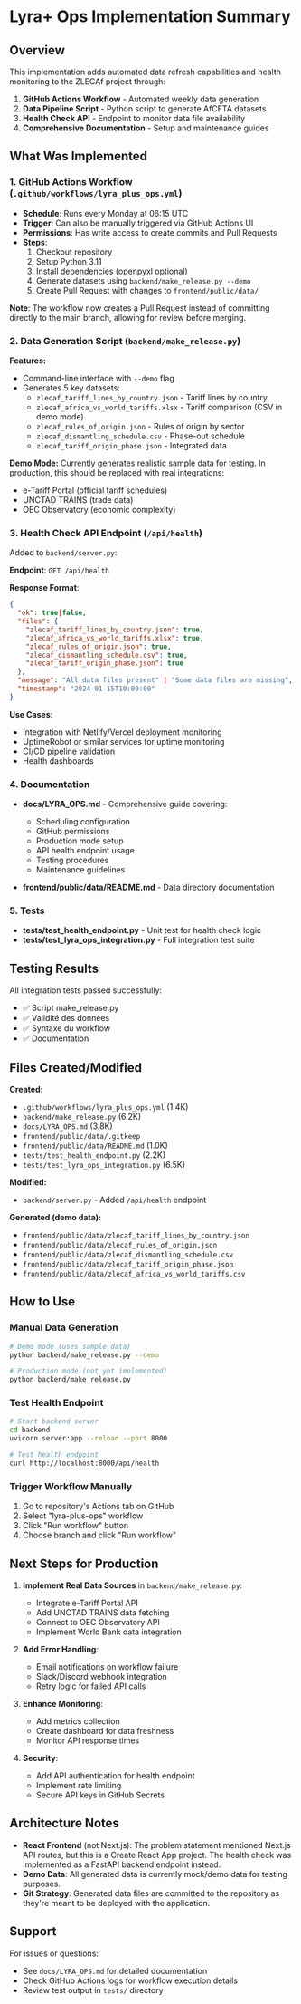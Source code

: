 # Lyra+ Ops Implementation Summary

## Overview

This implementation adds automated data refresh capabilities and health monitoring to the ZLECAf project through:

1. **GitHub Actions Workflow** - Automated weekly data generation
2. **Data Pipeline Script** - Python script to generate AfCFTA datasets
3. **Health Check API** - Endpoint to monitor data file availability
4. **Comprehensive Documentation** - Setup and maintenance guides

## What Was Implemented

### 1. GitHub Actions Workflow (`.github/workflows/lyra_plus_ops.yml`)

- **Schedule**: Runs every Monday at 06:15 UTC
- **Trigger**: Can also be manually triggered via GitHub Actions UI
- **Permissions**: Has write access to create commits and Pull Requests
- **Steps**:
  1. Checkout repository
  2. Setup Python 3.11
  3. Install dependencies (openpyxl optional)
  4. Generate datasets using `backend/make_release.py --demo`
  5. Create Pull Request with changes to `frontend/public/data/`

**Note**: The workflow now creates a Pull Request instead of committing directly to the main branch, allowing for review before merging.

### 2. Data Generation Script (`backend/make_release.py`)

**Features:**
- Command-line interface with `--demo` flag
- Generates 5 key datasets:
  - `zlecaf_tariff_lines_by_country.json` - Tariff lines by country
  - `zlecaf_africa_vs_world_tariffs.xlsx` - Tariff comparison (CSV in demo mode)
  - `zlecaf_rules_of_origin.json` - Rules of origin by sector
  - `zlecaf_dismantling_schedule.csv` - Phase-out schedule
  - `zlecaf_tariff_origin_phase.json` - Integrated data

**Demo Mode:**
Currently generates realistic sample data for testing. In production, this should be replaced with real integrations:
- e-Tariff Portal (official tariff schedules)
- UNCTAD TRAINS (trade data)
- OEC Observatory (economic complexity)

### 3. Health Check API Endpoint (`/api/health`)

Added to `backend/server.py`:

**Endpoint**: `GET /api/health`

**Response Format**:
```json
{
  "ok": true|false,
  "files": {
    "zlecaf_tariff_lines_by_country.json": true,
    "zlecaf_africa_vs_world_tariffs.xlsx": true,
    "zlecaf_rules_of_origin.json": true,
    "zlecaf_dismantling_schedule.csv": true,
    "zlecaf_tariff_origin_phase.json": true
  },
  "message": "All data files present" | "Some data files are missing",
  "timestamp": "2024-01-15T10:00:00"
}
```

**Use Cases**:
- Integration with Netlify/Vercel deployment monitoring
- UptimeRobot or similar services for uptime monitoring
- CI/CD pipeline validation
- Health dashboards

### 4. Documentation

- **docs/LYRA_OPS.md** - Comprehensive guide covering:
  - Scheduling configuration
  - GitHub permissions
  - Production mode setup
  - API health endpoint usage
  - Testing procedures
  - Maintenance guidelines
  
- **frontend/public/data/README.md** - Data directory documentation

### 5. Tests

- **tests/test_health_endpoint.py** - Unit test for health check logic
- **tests/test_lyra_ops_integration.py** - Full integration test suite

## Testing Results

All integration tests passed successfully:
- ✅ Script make_release.py
- ✅ Validité des données
- ✅ Syntaxe du workflow
- ✅ Documentation

## Files Created/Modified

**Created:**
- `.github/workflows/lyra_plus_ops.yml` (1.4K)
- `backend/make_release.py` (6.2K)
- `docs/LYRA_OPS.md` (3.8K)
- `frontend/public/data/.gitkeep`
- `frontend/public/data/README.md` (1.0K)
- `tests/test_health_endpoint.py` (2.2K)
- `tests/test_lyra_ops_integration.py` (6.5K)

**Modified:**
- `backend/server.py` - Added `/api/health` endpoint

**Generated (demo data):**
- `frontend/public/data/zlecaf_tariff_lines_by_country.json`
- `frontend/public/data/zlecaf_rules_of_origin.json`
- `frontend/public/data/zlecaf_dismantling_schedule.csv`
- `frontend/public/data/zlecaf_tariff_origin_phase.json`
- `frontend/public/data/zlecaf_africa_vs_world_tariffs.csv`

## How to Use

### Manual Data Generation

```bash
# Demo mode (uses sample data)
python backend/make_release.py --demo

# Production mode (not yet implemented)
python backend/make_release.py
```

### Test Health Endpoint

```bash
# Start backend server
cd backend
uvicorn server:app --reload --port 8000

# Test health endpoint
curl http://localhost:8000/api/health
```

### Trigger Workflow Manually

1. Go to repository's Actions tab on GitHub
2. Select "lyra-plus-ops" workflow
3. Click "Run workflow" button
4. Choose branch and click "Run workflow"

## Next Steps for Production

1. **Implement Real Data Sources** in `backend/make_release.py`:
   - Integrate e-Tariff Portal API
   - Add UNCTAD TRAINS data fetching
   - Connect to OEC Observatory API
   - Implement World Bank data integration

2. **Add Error Handling**:
   - Email notifications on workflow failure
   - Slack/Discord webhook integration
   - Retry logic for failed API calls

3. **Enhance Monitoring**:
   - Add metrics collection
   - Create dashboard for data freshness
   - Monitor API response times

4. **Security**:
   - Add API authentication for health endpoint
   - Implement rate limiting
   - Secure API keys in GitHub Secrets

## Architecture Notes

- **React Frontend** (not Next.js): The problem statement mentioned Next.js API routes, but this is a Create React App project. The health check was implemented as a FastAPI backend endpoint instead.
- **Demo Data**: All generated data is currently mock/demo data for testing purposes.
- **Git Strategy**: Generated data files are committed to the repository as they're meant to be deployed with the application.

## Support

For issues or questions:
- See `docs/LYRA_OPS.md` for detailed documentation
- Check GitHub Actions logs for workflow execution details
- Review test output in `tests/` directory

